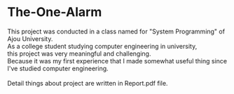 # The-One-Alarm

This project was conducted in a class named for "System Programming" of Ajou University.<br>
As a college student studying computer engineering in university,<br>
this project was very meaningful and challenging.<br>
Because it was my first experience that I made somewhat useful thing since I've studied computer engineering.<br>
<br>
Detail things about project are written in Report.pdf file.<br>
